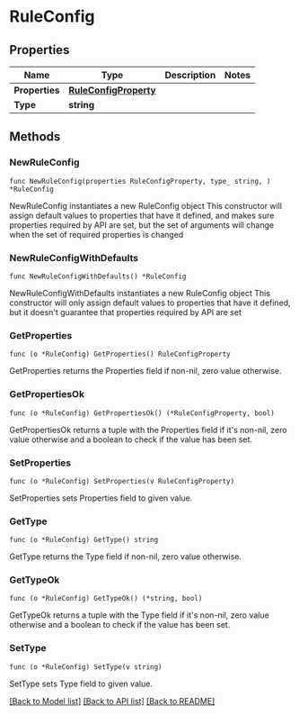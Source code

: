 # RuleConfig

## Properties

Name | Type | Description | Notes
------------ | ------------- | ------------- | -------------
**Properties** | [**RuleConfigProperty**](RuleConfigProperty.md) |  | 
**Type** | **string** |  | 

## Methods

### NewRuleConfig

`func NewRuleConfig(properties RuleConfigProperty, type_ string, ) *RuleConfig`

NewRuleConfig instantiates a new RuleConfig object
This constructor will assign default values to properties that have it defined,
and makes sure properties required by API are set, but the set of arguments
will change when the set of required properties is changed

### NewRuleConfigWithDefaults

`func NewRuleConfigWithDefaults() *RuleConfig`

NewRuleConfigWithDefaults instantiates a new RuleConfig object
This constructor will only assign default values to properties that have it defined,
but it doesn't guarantee that properties required by API are set

### GetProperties

`func (o *RuleConfig) GetProperties() RuleConfigProperty`

GetProperties returns the Properties field if non-nil, zero value otherwise.

### GetPropertiesOk

`func (o *RuleConfig) GetPropertiesOk() (*RuleConfigProperty, bool)`

GetPropertiesOk returns a tuple with the Properties field if it's non-nil, zero value otherwise
and a boolean to check if the value has been set.

### SetProperties

`func (o *RuleConfig) SetProperties(v RuleConfigProperty)`

SetProperties sets Properties field to given value.


### GetType

`func (o *RuleConfig) GetType() string`

GetType returns the Type field if non-nil, zero value otherwise.

### GetTypeOk

`func (o *RuleConfig) GetTypeOk() (*string, bool)`

GetTypeOk returns a tuple with the Type field if it's non-nil, zero value otherwise
and a boolean to check if the value has been set.

### SetType

`func (o *RuleConfig) SetType(v string)`

SetType sets Type field to given value.



[[Back to Model list]](../README.md#documentation-for-models) [[Back to API list]](../README.md#documentation-for-api-endpoints) [[Back to README]](../README.md)


